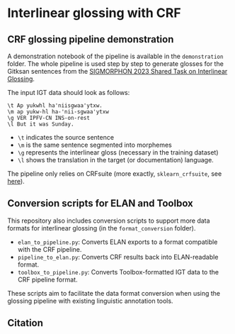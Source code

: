 # Interlinear glossing with CRF

## CRF glossing pipeline demonstration
A demonstration notebook of the pipeline is available in the `demonstration` folder.
The whole pipeline is used step by step to generate glosses for the Gitksan sentences from the [SIGMORPHON 2023 Shared Task on Interlinear Glossing](https://github.com/sigmorphon/2023GlossingST).

The input IGT data should look as follows:
```
\t Ap yukwhl ha'niisgwaa'ytxw.
\m ap yukw-hl ha-'nii-sgwaa'ytxw
\g VER IPFV-CN INS-on-rest
\l But it was Sunday.
```
- `\t` indicates the source sentence 
- `\m` is the same sentence segmented into morphemes
- `\g` represents the interlinear gloss (necessary in the training dataset)
- `\l` shows the translation in the target (or documentation) language.

The pipeline only relies on CRFsuite (more exactly, `sklearn_crfsuite`, see [here](https://sklearn-crfsuite.readthedocs.io)).

## Conversion scripts for ELAN and Toolbox
This repository also includes conversion scripts to support more data formats for interlinear glossing (in the `format_conversion` folder).

- `elan_to_pipeline.py`: Converts ELAN exports to a format compatible with the CRF pipeline.
- `pipeline_to_elan.py`: Converts CRF results back into ELAN-readable format.
- `toolbox_to_pipeline.py`: Converts Toolbox-formatted IGT data to the CRF pipeline format.

These scripts aim to facilitate the data format conversion when using the glossing pipeline with existing linguistic annotation tools.

## Citation
